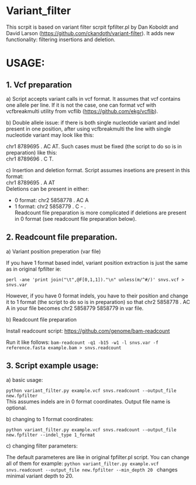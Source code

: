 # Variant_filter

This scrpit is based on variant filter scrpit fpfilter.pl by Dan Koboldt and David Larson (https://github.com/ckandoth/variant-filter).
It adds new functionality: filtering insertions and deletion.

# USAGE: #

## 1. Vcf preparation ##

a) Script accepts variant calls in vcf format. It assumes that vcf contains one allele per line. If it is not the case,
one can format vcf with vcfbreakmulti utility from vcflib (https://github.com/ekg/vcflib).

b) Double allele issue: if there is both single nucleotide variant and indel present in one position, after using vcfbreakmulti the line with single nucleotide variant may look like this:

chr1 8789695 . AC AT. Such cases must be fixed (the script to do so is in preparation) like this:  
chr1 8789696 . C  T. 

c) Insertion and deletion format.
Script assumes insetions are present in this format:  
chr1 8789695 . A AT  
Deletions can be present in either:  
- 0 format: chr2 5858778 . AC A  
- 1 format: chr2 5858779 . C - .   
Readcount file preparation is more complicated if deletions are present in 0 format (see readcount file preparation below). 

## 2. Readcount file preparation. ##

a) Variant position preperation (var file)

If you have 1 format based indel, variant position extraction is just the same as in original fpfilter ie:   

`perl -ane 'print join("\t",@F[0,1,1])."\n" unless(m/^#/)' snvs.vcf > snvs.var`  

However, if you have 0 format indels, you have to their position and change it to 1 format (the script to do so is in preparation) so that chr2 5858778 . AC A in your file becomes chr2 5858779 5858779 in var file.  

b) Readcount file preparation

Install readcount script: https://github.com/genome/bam-readcount 

Run it like follows:
`bam-readcount -q1 -b15 -w1 -l snvs.var -f reference.fasta example.bam > snvs.readcount`

## 3. Script example usage: ##

a) basic usage:

`python variant_filter.py example.vcf snvs.readcount --output_file new.fpfilter`  
This assumes indels are in 0 format coordinates. Output file name is optional.

b) changing to 1 format coordinates:

`python variant_filter.py example.vcf snvs.readcount --output_file new.fpfilter --indel_type 1_format`

c) changing filter parameters:

The default parameteres are like in original fpfilter.pl script. You can change all of them for example:
`python variant_filter.py example.vcf snvs.readcount --output_file new.fpfilter --min_depth 20 ` changes minimal variant depth to 20.
